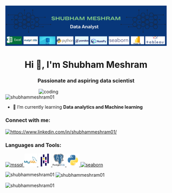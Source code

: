 ![logo](https://github.com/shubhammeshram01/shubhammeshram01/blob/main/Banner%20SRM%202.png)
<h1 align="center">Hi 👋, I'm Shubham Meshram</h1>
<h3 align="center">Passionate and aspiring data scientist</h3>

<img align="right" alt="coding" width="400" src="https://media1.giphy.com/media/3oKIPEqDGUULpEU0aQ/giphy.gif?cid=6c09b952xb3brqp9qz7eknb8v53u9gmg13nibieic992bl81&ep=v1_internal_gif_by_id&rid=giphy.gif&ct=g">

<p align="left"> <img src="https://komarev.com/ghpvc/?username=shubhammeshram01&label=Profile%20views&color=0e75b6&style=flat" alt="shubhammeshram01" /> </p>

- 🌱 I’m currently learning **Data analytics and Machine learning**

<h3 align="left">Connect with me:</h3>
<p align="left">
<a href="https://linkedin.com/in/https://www.linkedin.com/in/shubhammeshram01/" target="blank"><img align="center" src="https://raw.githubusercontent.com/rahuldkjain/github-profile-readme-generator/master/src/images/icons/Social/linked-in-alt.svg" alt="https://www.linkedin.com/in/shubhammeshram01/" height="30" width="40" /></a>
</p>

<h3 align="left">Languages and Tools:</h3>
<p align="left"> <a href="https://www.microsoft.com/en-us/sql-server" target="_blank" rel="noreferrer"> <img src="https://www.svgrepo.com/show/303229/microsoft-sql-server-logo.svg" alt="mssql" width="40" height="40"/> </a> <a href="https://www.mysql.com/" target="_blank" rel="noreferrer"> <img src="https://raw.githubusercontent.com/devicons/devicon/master/icons/mysql/mysql-original-wordmark.svg" alt="mysql" width="40" height="40"/> </a> <a href="https://pandas.pydata.org/" target="_blank" rel="noreferrer"> <img src="https://raw.githubusercontent.com/devicons/devicon/2ae2a900d2f041da66e950e4d48052658d850630/icons/pandas/pandas-original.svg" alt="pandas" width="40" height="40"/> </a> <a href="https://www.postgresql.org" target="_blank" rel="noreferrer"> <img src="https://raw.githubusercontent.com/devicons/devicon/master/icons/postgresql/postgresql-original-wordmark.svg" alt="postgresql" width="40" height="40"/> </a> <a href="https://www.python.org" target="_blank" rel="noreferrer"> <img src="https://raw.githubusercontent.com/devicons/devicon/master/icons/python/python-original.svg" alt="python" width="40" height="40"/> </a> <a href="https://seaborn.pydata.org/" target="_blank" rel="noreferrer"> <img src="https://seaborn.pydata.org/_images/logo-mark-lightbg.svg" alt="seaborn" width="40" height="40"/> </a> </p>

<p><img align="left" src="https://github-readme-stats.vercel.app/api/top-langs?username=shubhammeshram01&show_icons=true&locale=en&layout=compact" alt="shubhammeshram01" /></p>

<p>&nbsp;<img align="center" src="https://github-readme-stats.vercel.app/api?username=shubhammeshram01&show_icons=true&locale=en" alt="shubhammeshram01" /></p>

<p><img align="center" src="https://github-readme-streak-stats.herokuapp.com/?user=shubhammeshram01&" alt="shubhammeshram01" /></p>
